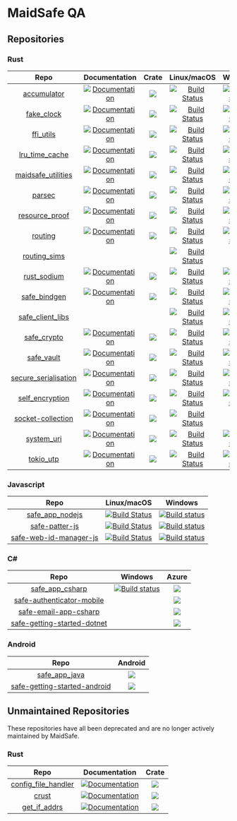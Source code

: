 # MaidSafe QA

## Repositories

### Rust

| Repo | Documentation | Crate | Linux/macOS | Windows |
|:-:|:-:|:-:|:-:|:-:|
| [accumulator](https://github.com/maidsafe/accumulator) | [![Documentation](https://docs.rs/accumulator/badge.svg)](https://docs.rs/accumulator) | [![](http://meritbadge.herokuapp.com/accumulator)](https://crates.io/crates/accumulator) | [![Build Status](https://travis-ci.com/maidsafe/accumulator.svg?branch=master)](https://travis-ci.com/maidsafe/accumulator) | [![Build status](https://ci.appveyor.com/api/projects/status/1imtexgsshnpxnvn/branch/master?svg=true)](https://ci.appveyor.com/project/MaidSafe-QA/accumulator/branch/master) |
| [fake_clock](https://github.com/maidsafe/fake_clock) | [![Documentation](https://docs.rs/fake_clock/badge.svg)](https://docs.rs/fake_clock) | [![](http://meritbadge.herokuapp.com/fake_clock)](https://crates.io/crates/fake_clock) | [![Build Status](https://travis-ci.com/maidsafe/fake_clock.svg?branch=master)](https://travis-ci.com/maidsafe/fake_clock) | [![Build status](https://ci.appveyor.com/api/projects/status/oq5s0j82ykvb52du/branch/master?svg=true)](https://ci.appveyor.com/project/MaidSafe-QA/fake-clock/branch/master) |
| [ffi_utils](https://github.com/maidsafe/ffi_utils) | [![Documentation](https://docs.rs/ffi_utils/badge.svg)](https://docs.rs/ffi_utils) | [![](http://meritbadge.herokuapp.com/ffi_utils)](https://crates.io/crates/ffi_utils) | [![Build Status](https://travis-ci.com/maidsafe/ffi_utils.svg?branch=master)](https://travis-ci.com/maidsafe/ffi_utils) | [![Build status](https://ci.appveyor.com/api/projects/status/ex53u3atx6sqm9f2/branch/master?svg=true)](https://ci.appveyor.com/project/MaidSafe-QA/ffi-utils/branch/master) |
| [lru_time_cache](https://github.com/maidsafe/lru_time_cache) | [![Documentation](https://docs.rs/lru_time_cache/badge.svg)](https://docs.rs/lru_time_cache) | [![](http://meritbadge.herokuapp.com/lru_time_cache)](https://crates.io/crates/lru_time_cache) | [![Build Status](https://travis-ci.com/maidsafe/lru_time_cache.svg?branch=master)](https://travis-ci.com/maidsafe/lru_time_cache) | [![Build status](https://ci.appveyor.com/api/projects/status/15km1vxtg83qgvb5/branch/master?svg=true)](https://ci.appveyor.com/project/MaidSafe-QA/lru-time-cache/branch/master) |
| [maidsafe_utilities](https://github.com/maidsafe/maidsafe_utilities) | [![Documentation](https://docs.rs/maidsafe_utilities/badge.svg)](https://docs.rs/maidsafe_utilities) | [![](http://meritbadge.herokuapp.com/maidsafe_utilities)](https://crates.io/crates/maidsafe_utilities) | [![Build Status](https://travis-ci.com/maidsafe/maidsafe_utilities.svg?branch=master)](https://travis-ci.com/maidsafe/maidsafe_utilities) | [![Build status](https://ci.appveyor.com/api/projects/status/f7x8p4y66lwua38t/branch/master?svg=true)](https://ci.appveyor.com/project/MaidSafe-QA/maidsafe-utilities/branch/master) |
| [parsec](https://github.com/maidsafe/parsec) | [![Documentation](https://docs.rs/parsec/badge.svg)](https://docs.rs/parsec) | [![](http://meritbadge.herokuapp.com/parsec)](https://crates.io/crates/parsec) | [![Build Status](https://travis-ci.com/maidsafe/parsec.svg?branch=master)](https://travis-ci.com/maidsafe/parsec) | [![Build status](https://ci.appveyor.com/api/projects/status/1wmc7pj8fx77lywy/branch/master?svg=true)](https://ci.appveyor.com/project/MaidSafe-QA/parsec/branch/master) |
| [resource_proof](https://github.com/maidsafe/resource_proof) | [![Documentation](https://docs.rs/resource_proof/badge.svg)](https://docs.rs/resource_proof) | [![](http://meritbadge.herokuapp.com/resource_proof)](https://crates.io/crates/resource_proof) | [![Build Status](https://travis-ci.com/maidsafe/resource_proof.svg?branch=master)](https://travis-ci.com/maidsafe/resource_proof) | [![Build status](https://ci.appveyor.com/api/projects/status/yurq5amiwiunlv7w/branch/master?svg=true)](https://ci.appveyor.com/project/MaidSafe-QA/resource_proof/branch/master) |
| [routing](https://github.com/maidsafe/routing) | [![Documentation](https://docs.rs/routing/badge.svg)](https://docs.rs/routing) | [![](http://meritbadge.herokuapp.com/routing)](https://crates.io/crates/routing) | [![Build Status](https://travis-ci.com/maidsafe/routing.svg?branch=master)](https://travis-ci.com/maidsafe/routing) | [![Build status](https://ci.appveyor.com/api/projects/status/2w1joqd2h64o4xrh/branch/master?svg=true)](https://ci.appveyor.com/project/MaidSafe-QA/routing/branch/master) |
| [routing_sims](https://github.com/maidsafe/routing_sims) | | | [![Build Status](https://travis-ci.com/maidsafe/routing_sims.svg?branch=master)](https://travis-ci.com/maidsafe/routing_sims) | |
| [rust_sodium](https://github.com/maidsafe/rust_sodium) | [![Documentation](https://docs.rs/rust_sodium/badge.svg)](https://docs.rs/rust_sodium) | [![](http://meritbadge.herokuapp.com/rust_sodium)](https://crates.io/crates/rust_sodium) | [![Build Status](https://travis-ci.com/maidsafe/rust_sodium.svg?branch=master)](https://travis-ci.com/maidsafe/rust_sodium) | [![Build status](https://ci.appveyor.com/api/projects/status/kkgtqnx263xgk0c3/branch/master?svg=true)](https://ci.appveyor.com/project/MaidSafe-QA/rust-sodium/branch/master) |
| [safe_bindgen](https://github.com/maidsafe/safe_bindgen) | [![Documentation](https://docs.rs/safe_bindgen/badge.svg)](https://docs.rs/safe_bindgen) | [![](http://meritbadge.herokuapp.com/safe_bindgen)](https://crates.io/crates/safe_bindgen) | [![Build Status](https://travis-ci.com/maidsafe/safe_bindgen.svg?branch=master)](https://travis-ci.com/maidsafe/safe_bindgen) | [![Build status](https://ci.appveyor.com/api/projects/status/xaw7llq8lg8s2e53/branch/master?svg=true)](https://ci.appveyor.com/project/MaidSafe-QA/safe_bindgen/branch/master) |
| [safe_client_libs](https://github.com/maidsafe/safe_client_libs) | | | [![Build Status](https://travis-ci.com/maidsafe/safe_client_libs.svg?branch=master)](https://travis-ci.com/maidsafe/safe_client_libs) | [![Build status](https://ci.appveyor.com/api/projects/status/c61jthx04us5j57j/branch/master?svg=true)](https://ci.appveyor.com/project/MaidSafe-QA/safe-client-libs/branch/master) |
| [safe_crypto](https://github.com/maidsafe/safe_crypto) | [![Documentation](https://docs.rs/safe_crypto/badge.svg)](https://docs.rs/safe_crypto) | [![](http://meritbadge.herokuapp.com/safe_crypto)](https://crates.io/crates/safe_crypto) | [![Build Status](https://travis-ci.com/maidsafe/safe_crypto.svg?branch=master)](https://travis-ci.com/maidsafe/safe_crypto) | [![Build status](https://ci.appveyor.com/api/projects/status/j4a723xbky00blt6/branch/master?svg=true)](https://ci.appveyor.com/project/MaidSafe-QA/safe-crypto/branch/master) |
| [safe_vault](https://github.com/maidsafe/safe_vault) | [![Documentation](https://docs.rs/safe_vault/badge.svg)](https://docs.rs/safe_vault) | [![](http://meritbadge.herokuapp.com/safe_vault)](https://crates.io/crates/safe_vault) | [![Build Status](https://travis-ci.com/maidsafe/safe_vault.svg?branch=master)](https://travis-ci.com/maidsafe/safe_vault) | [![Build status](https://ci.appveyor.com/api/projects/status/ohu678c6ufw8b2bn/branch/master?svg=true)](https://ci.appveyor.com/project/MaidSafe-QA/safe-vault/branch/master) |
| [secure_serialisation](https://github.com/maidsafe/secure_serialisation) | [![Documentation](https://docs.rs/secure_serialisation/badge.svg)](https://docs.rs/secure_serialisation) | [![](http://meritbadge.herokuapp.com/secure_serialisation)](https://crates.io/crates/secure_serialisation) | [![Build Status](https://travis-ci.com/maidsafe/secure_serialisation.svg?branch=master)](https://travis-ci.com/maidsafe/secure_serialisation) | [![Build status](https://ci.appveyor.com/api/projects/status/fw4t0s9dkipefjuy/branch/master?svg=true)](https://ci.appveyor.com/project/MaidSafe-QA/secure-serialisation/branch/master) |
| [self_encryption](https://github.com/maidsafe/self_encryption) | [![Documentation](https://docs.rs/self_encryption/badge.svg)](https://docs.rs/self_encryption) | [![](http://meritbadge.herokuapp.com/self_encryption)](https://crates.io/crates/self_encryption) | [![Build Status](https://travis-ci.com/maidsafe/self_encryption.svg?branch=master)](https://travis-ci.com/maidsafe/self_encryption) | [![Build status](https://ci.appveyor.com/api/projects/status/htljxqrosx1i237s/branch/master?svg=true)](https://ci.appveyor.com/project/MaidSafe-QA/self-encryption/branch/master) |
| [socket-collection](https://github.com/maidsafe/socket-collection) | [![Documentation](https://docs.rs/socket-collection/badge.svg)](https://docs.rs/socket-collection) | [![](http://meritbadge.herokuapp.com/socket-collection)](https://crates.io/crates/socket-collection) | [![Build Status](https://travis-ci.com/maidsafe/socket-collection.svg?branch=master)](https://travis-ci.com/maidsafe/socket-collection) | |
| [system_uri](https://github.com/maidsafe/system_uri) | [![Documentation](https://docs.rs/system_uri/badge.svg)](https://docs.rs/system_uri) | [![](http://meritbadge.herokuapp.com/system_uri)](https://crates.io/crates/system_uri) | [![Build Status](https://travis-ci.com/maidsafe/system_uri.svg?branch=master)](https://travis-ci.com/maidsafe/system_uri) | [![Build status](https://ci.appveyor.com/api/projects/status/qpnwete63eakcipn/branch/master?svg=true)](https://ci.appveyor.com/project/MaidSafe-QA/system-uri/branch/master) |
| [tokio_utp](https://github.com/maidsafe/tokio_utp) | [![Documentation](https://docs.rs/tokio-utp/badge.svg)](https://docs.rs/tokio-utp) | [![](http://meritbadge.herokuapp.com/tokio-utp)](https://crates.io/crates/tokio-utp) | [![Build Status](https://travis-ci.com/maidsafe/tokio_utp.svg?branch=master)](https://travis-ci.com/maidsafe/tokio_utp) | [![Build status](https://ci.appveyor.com/api/projects/status/wk7vqat3xhly1ny1/branch/master?svg=true)](https://ci.appveyor.com/project/MaidSafe-QA/tokio-utp/branch/master) |

### Javascript

| Repo | Linux/macOS | Windows |
|:-:|:-:|:-:|
| [safe_app_nodejs](https://github.com/maidsafe/safe_app_nodejs) | [![Build Status](https://travis-ci.com/maidsafe/safe_app_nodejs.svg?branch=master)](https://travis-ci.com/maidsafe/safe_app_nodejs) | [![Build status](https://ci.appveyor.com/api/projects/status/efktyecwydxrhs5d/branch/master?svg=true)](https://ci.appveyor.com/project/MaidSafe-QA/safe_app_nodejs/branch/master) |
| [safe-patter-js](https://github.com/maidsafe/safe-patter-js) | [![Build Status](https://travis-ci.com/maidsafe/safe-patter-js.svg?branch=master)](https://travis-ci.com/maidsafe/safe-patter-js) | [![Build status](https://ci.appveyor.com/api/projects/status/u2w8g9s58okjit9q/branch/master?svg=true)](https://ci.appveyor.com/project/MaidSafe-QA/safe-patter-js/branch/master) |
| [safe-web-id-manager-js](https://github.com/maidsafe/safe-web-id-manager-js) | [![Build Status](https://travis-ci.com/maidsafe/safe-web-id-manager-js.svg?branch=master)](https://travis-ci.com/maidsafe/safe-web-id-manager-js) | [![Build status](https://ci.appveyor.com/api/projects/status/vyq74b658589wsva/branch/master?svg=true)](https://ci.appveyor.com/project/MaidSafe-QA/safe-web-id-manager-js/branch/master) |

### C\#

| Repo | Windows | Azure |
|:-:|:-:|:-:|
| [safe_app_csharp](https://github.com/maidsafe/safe_app_csharp) | [![Build status](https://ci.appveyor.com/api/projects/status/x3m722rvosw2coao/branch/master?svg=true)](https://ci.appveyor.com/project/MaidSafe-QA/safe_app_csharp/branch/master) | [![](https://dev.azure.com/maidsafe/SafeApp/_apis/build/status/SafeApp-Mobile-CI)](https://dev.azure.com/maidsafe/SafeApp/_build/latest?definitionId=7) |
| [safe-authenticator-mobile](https://github.com/maidsafe/safe-authenticator-mobile) | | [![](https://dev.azure.com/maidsafe/SafeAuthenticator/_apis/build/status/SafeAuthenticator)](https://dev.azure.com/maidsafe/SafeAuthenticator/_build/latest?definitionId=1) |
| [safe-email-app-csharp](https://github.com/maidsafe/safe-email-app-csharp) | | [![](https://dev.azure.com/maidsafe/Safe%20Email%20App/_apis/build/status/Safe%20Email%20App-CI)](https://dev.azure.com/maidsafe/Safe%20Email%20App/_build/latest?definitionId=8) |
| [safe-getting-started-dotnet](https://github.com/maidsafe/safe-getting-started-dotnet) | | [![](https://dev.azure.com/maidsafe/DevHub%20Example/_apis/build/status/DevHub%20Example-.NET%20Desktop-CI)](https://dev.azure.com/maidsafe/DevHub%20Example/_build/latest?definitionId=5)|

### Android

| Repo | Android |
|:-:|:-:|
| [safe_app_java](https://github.com/maidsafe/safe_app_java) | [![](https://travis-ci.com/maidsafe/safe_app_java.svg?branch=master)](https://travis-ci.com/maidsafe/safe_app_java) |
| [safe-getting-started-android](https://github.com/maidsafe/safe-getting-started-android)| [![](https://travis-ci.com/maidsafe/safe-getting-started-android.svg?branch=master)](https://travis-ci.com/maidsafe/safe-getting-started-android)|

## Unmaintained Repositories

These repositories have all been deprecated and are no longer actively maintained by MaidSafe.

### Rust

| Repo | Documentation | Crate |
|:-:|:-:|:-:|
| [config_file_handler](https://github.com/maidsafe/config_file_handler) | [![Documentation](https://docs.rs/config_file_handler/badge.svg)](https://docs.rs/config_file_handler) | [![](http://meritbadge.herokuapp.com/config_file_handler)](https://crates.io/crates/config_file_handler) |
| [crust](https://github.com/maidsafe/crust) | [![Documentation](https://docs.rs/crust/badge.svg)](https://docs.rs/crust) | [![](http://meritbadge.herokuapp.com/crust)](https://crates.io/crates/crust) |
| [get_if_addrs](https://github.com/maidsafe/get_if_addrs) | [![Documentation](https://docs.rs/get_if_addrs/badge.svg)](https://docs.rs/get_if_addrs) | [![](http://meritbadge.herokuapp.com/get_if_addrs)](https://crates.io/crates/get_if_addrs) |
